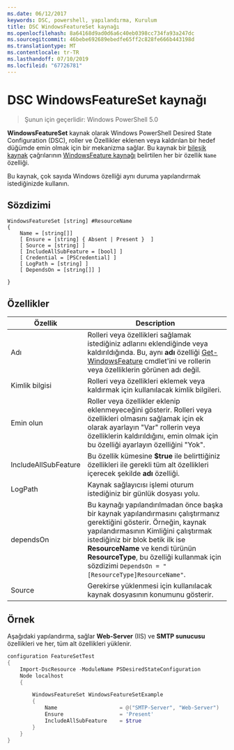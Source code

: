 ```yaml
---
ms.date: 06/12/2017
keywords: DSC, powershell, yapılandırma, Kurulum
title: DSC WindowsFeatureSet kaynağı
ms.openlocfilehash: 8a64168d9ad0d6a6c40eb0398cc734fa93a247dc
ms.sourcegitcommit: 46bebe692689ebedfe65ff2c828fe666b443198d
ms.translationtype: MT
ms.contentlocale: tr-TR
ms.lasthandoff: 07/10/2019
ms.locfileid: "67726781"
---
```

# <a name="dsc-windowsfeatureset-resource"></a>DSC WindowsFeatureSet kaynağı

> Şunun için geçerlidir: Windows PowerShell 5.0

**WindowsFeatureSet** kaynak olarak Windows PowerShell Desired State Configuration (DSC), roller ve Özellikler eklenen veya kaldırılan bir hedef düğümde emin olmak için bir mekanizma sağlar.
Bu kaynak bir [bileşik kaynak](../../../resources/authoringResourceComposite.md) çağrılarının [WindowsFeature kaynağı](windowsfeatureResource.md) belirtilen her bir özellik `Name` özelliği.

Bu kaynak, çok sayıda Windows özelliği aynı duruma yapılandırmak istediğinizde kullanın.

## <a name="syntax"></a>Sözdizimi

```
WindowsFeatureSet [string] #ResourceName
{
    Name = [string[]]
    [ Ensure = [string] { Absent | Present }  ]
    [ Source = [string] ]
    [ IncludeAllSubFeature = [bool] ]
    [ Credential = [PSCredential] ]
    [ LogPath = [string] ]
    [ DependsOn = [string[]] ]

}
```

## <a name="properties"></a>Özellikler

|  Özellik  |  Description   |
|---|---|
| Adı| Rolleri veya özellikleri sağlamak istediğiniz adlarını eklendiğinde veya kaldırıldığında. Bu, aynı **adı** özelliği [Get-WindowsFeature](/powershell/module/servermanager/get-windowsfeature?view=winserver2012r2-ps) cmdlet'ini ve rollerin veya özelliklerin görünen adı değil.|
| Kimlik bilgisi| Rolleri veya özellikleri eklemek veya kaldırmak için kullanılacak kimlik bilgileri.|
| Emin olun| Roller veya özellikler eklenip eklenmeyeceğini gösterir. Rolleri veya özellikleri olmasını sağlamak için ek olarak ayarlayın "Var" rollerin veya özelliklerin kaldırıldığını, emin olmak için bu özelliği ayarlayın özelliğini "Yok".|
| IncludeAllSubFeature| Bu özellik kümesine **$true** ile belirttiğiniz özellikleri ile gerekli tüm alt özellikleri içerecek şekilde **adı** özelliği.|
| LogPath| Kaynak sağlayıcısı işlemi oturum istediğiniz bir günlük dosyası yolu.|
| dependsOn| Bu kaynağı yapılandırılmadan önce başka bir kaynak yapılandırmasını çalıştırmanız gerektiğini gösterir. Örneğin, kaynak yapılandırmasının Kimliğini çalıştırmak istediğiniz bir blok betik ilk ise __ResourceName__ ve kendi türünün __ResourceType__, bu özelliği kullanmak için sözdizimi `DependsOn = "[ResourceType]ResourceName"`.|
| Source| Gerekirse yüklenmesi için kullanılacak kaynak dosyasının konumunu gösterir.|

## <a name="example"></a>Örnek

Aşağıdaki yapılandırma, sağlar **Web-Server** (IIS) ve **SMTP sunucusu** özellikleri ve her, tüm alt özellikleri yüklenir.

```powershell
configuration FeatureSetTest
{
    Import-DscResource -ModuleName PSDesiredStateConfiguration
    Node localhost
    {

        WindowsFeatureSet WindowsFeatureSetExample
        {
            Name                    = @("SMTP-Server", "Web-Server")
            Ensure                  = 'Present'
            IncludeAllSubFeature    = $true
        }
    }
}
```
